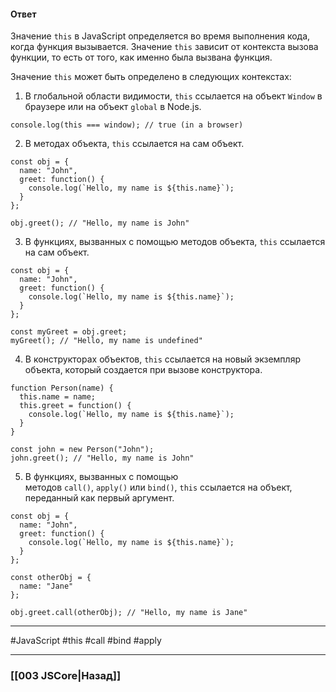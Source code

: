 #### Ответ

Значение `this` в JavaScript определяется во время выполнения кода, когда функция вызывается. Значение `this` зависит от контекста вызова функции, то есть от того, как именно была вызвана функция.

Значение `this` может быть определено в следующих контекстах:

1. В глобальной области видимости, `this` ссылается на объект `Window` в браузере или на объект `global` в Node.js.
	
```
console.log(this === window); // true (in a browser)
```

2. В методах объекта, `this` ссылается на сам объект.
	
```
const obj = {
  name: "John",
  greet: function() {
    console.log(`Hello, my name is ${this.name}`);
  }
};

obj.greet(); // "Hello, my name is John"
```

3. В функциях, вызванных с помощью методов объекта, `this` ссылается на сам объект.
	
```
const obj = {
  name: "John",
  greet: function() {
    console.log(`Hello, my name is ${this.name}`);
  }
};

const myGreet = obj.greet;
myGreet(); // "Hello, my name is undefined"
```

4. В конструкторах объектов, `this` ссылается на новый экземпляр объекта, который создается при вызове конструктора.
	
```
function Person(name) {
  this.name = name;
  this.greet = function() {
    console.log(`Hello, my name is ${this.name}`);
  }
}

const john = new Person("John");
john.greet(); // "Hello, my name is John"
```

5. В функциях, вызванных с помощью методов `call()`, `apply()` или `bind()`, `this` ссылается на объект, переданный как первый аргумент.
	
```
const obj = {
  name: "John",
  greet: function() {
    console.log(`Hello, my name is ${this.name}`);
  }
};

const otherObj = {
  name: "Jane"
};

obj.greet.call(otherObj); // "Hello, my name is Jane"
```

___
 #JavaScript #this #call #bind #apply

___

### [[003 JSCore|Назад]]